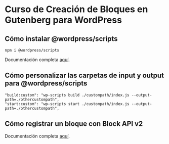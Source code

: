# Curso de Creación de Bloques en Gutenberg para WordPress

## Cómo instalar @wordpress/scripts

    npm i @wordpress/scripts

Documentación completa [aquí](https://www.npmjs.com/package/@wordpress/scripts).

## Cómo personalizar las carpetas de input y output para @wordpress/scripts

    "build:custom": "wp-scripts build ./custompath/index.js --output-path=./othercustompath",
    "start:custom": "wp-scripts start ./custompath/index.js --output-path=./othercustompath",

## Cómo registrar un bloque con Block API v2

Documentación completa [aquí](https://developer.wordpress.org/block-editor/reference-guides/block-api/block-metadata/).
